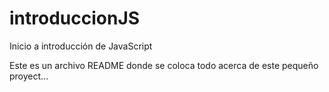 # introduccionJS
Inicio a introducción de JavaScript

Este es un archivo README donde se coloca todo acerca de este pequeño proyect...
